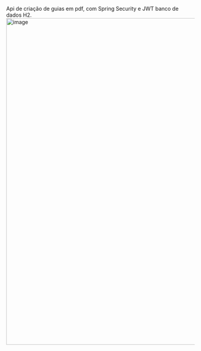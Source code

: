 Api de criação de guias em pdf, com Spring Security e JWT banco de dados H2.
<img width="1459" height="874" alt="image" src="https://github.com/user-attachments/assets/e73b4eaf-1cd5-44b0-843e-fd56a0f18823" />
